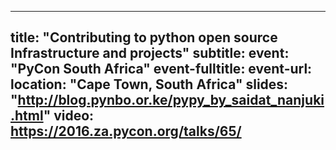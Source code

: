 
---
title: "Contributing to python open source Infrastructure and projects"
subtitle:
event: "PyCon South Africa"
event-fulltitle:
event-url: 
location: "Cape Town, South Africa"
slides: "http://blog.pynbo.or.ke/pypy_by_saidat_nanjuki.html"
video: https://2016.za.pycon.org/talks/65/
---